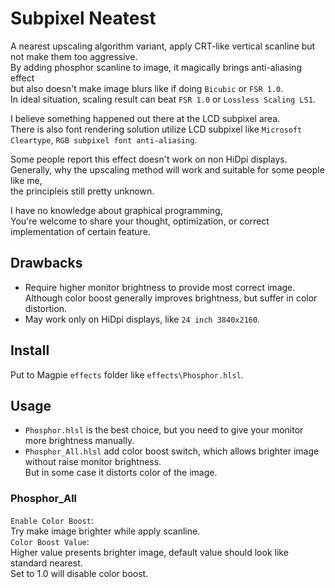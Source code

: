 # Subpixel Neatest
A nearest upscaling algorithm variant, apply CRT-like vertical scanline but not make them too aggressive.  
By adding phosphor scanline to image, it magically brings anti-aliasing effect  
but also doesn't make image blurs like if doing `Bicubic` or `FSR 1.0`.  
In ideal situation, scaling result can beat `FSR 1.0` or `Lossless Scaling LS1`.

I believe something happened out there at the LCD subpixel area.  
There is also font rendering solution utilize LCD subpixel like `Microsoft Cleartype`, `RGB subpixel font anti-aliasing`.

Some people report this effect doesn't work on non HiDpi displays.  
Generally, why the upscaling method will work and suitable for some people like me,  
the principleis still pretty unknown.

I have no knowledge about graphical programming,  
You're welcome to share your thought, optimization, or correct implementation of certain feature.

## Drawbacks
- Require higher monitor brightness to provide most correct image.  
  Although color boost generally improves brightness, but suffer in color distortion.
- May work only on HiDpi displays, like `24 inch 3840x2160`.

## Install
Put to Magpie `effects` folder like `effects\Phosphor.hlsl`.

## Usage
- `Phosphor.hlsl` is the best choice, but you need to give your monitor more brightness manually.
- `Phosphor_All.hlsl` add color boost switch, which allows brighter image without raise monitor brightness.  
 But in some case it distorts color of the image.

### Phosphor_All
`Enable Color Boost`:  
Try make image brighter while apply scanline.  
`Color Boost Value`:  
Higher value presents brighter image, default value should look like standard nearest.  
Set to 1.0 will disable color boost.
